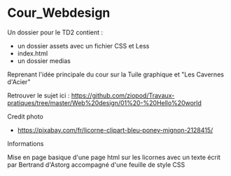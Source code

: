 # Cour_Webdesign

Un dossier pour le TD2 contient :
  - un dossier assets avec un fichier CSS et Less
  - index.html
  - un dossier medias
  
  
Reprenant l'idée principale du cour sur la Tuile graphique et "Les Cavernes d'Acier"

Retrouver le sujet ici : https://github.com/ziopod/Travaux-pratiques/tree/master/Web%20design/01%20-%20Hello%20world



Credit photo
 - https://pixabay.com/fr/licorne-clipart-bleu-poney-mignon-2128415/
  
Informations

Mise en page basique d'une page html sur les licornes avec un texte écrit par Bertrand d'Astorg
accompagné d'une feuille de style CSS
